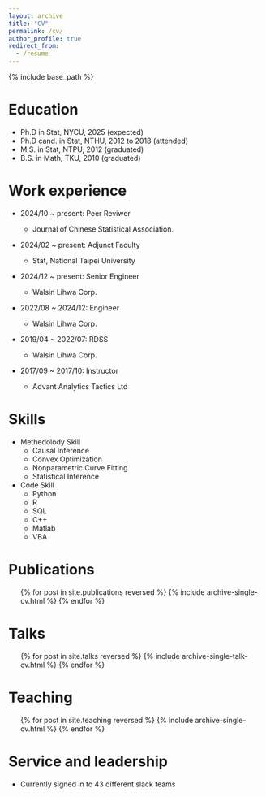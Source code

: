 ```yaml
---
layout: archive
title: "CV"
permalink: /cv/
author_profile: true
redirect_from:
  - /resume
---
```


{% include base_path %}

Education
======
* Ph.D in Stat, NYCU, 2025 (expected)
* Ph.D cand. in Stat, NTHU, 2012 to 2018 (attended)
* M.S. in Stat, NTPU, 2012 (graduated)
* B.S. in Math, TKU, 2010 (graduated)

Work experience
======
* 2024/10 ~ present: Peer Reviwer
  * Journal of Chinese Statistical Association.

* 2024/02 ~ present: Adjunct Faculty
  * Stat, National Taipei University

* 2024/12 ~ present: Senior Engineer
  * Walsin Lihwa Corp.

* 2022/08 ~ 2024/12: Engineer
  * Walsin Lihwa Corp.

* 2019/04 ~ 2022/07: RDSS
  * Walsin Lihwa Corp.

* 2017/09 ~ 2017/10: Instructor
  * Advant Analytics Tactics Ltd
  
Skills
======
* Methedolody Skill
  * Causal Inference
  * Convex Optimization
  * Nonparametric Curve Fitting
  * Statistical Inference
* Code Skill 
  * Python
  * R
  * SQL
  * C++
  * Matlab
  * VBA

Publications
======
  <ul>{% for post in site.publications reversed %}
    {% include archive-single-cv.html %}
  {% endfor %}</ul>
  
Talks
======
  <ul>{% for post in site.talks reversed %}
    {% include archive-single-talk-cv.html  %}
  {% endfor %}</ul>
  
Teaching
======
  <ul>{% for post in site.teaching reversed %}
    {% include archive-single-cv.html %}
  {% endfor %}</ul>
  
Service and leadership
======
* Currently signed in to 43 different slack teams
